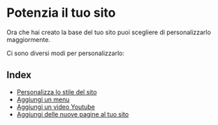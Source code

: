 # Potenzia il tuo sito

Ora che hai creato la base del tuo sito puoi scegliere di personalizzarlo maggiormente.

Ci sono diversi modi per personalizzarlo:

## Index

- [Personalizza lo stile del sito](lezioni/personalizza-stile)
- [Aggiungi un menu](lezioni/aggiungi-menu)
- [Aggiungi un video Youtube](lezioni/aggiungi-un-video-youtube)
- [Aggiungi delle nuove pagine al tuo sito](lezioni/aggiungi-nuove-pagine)

